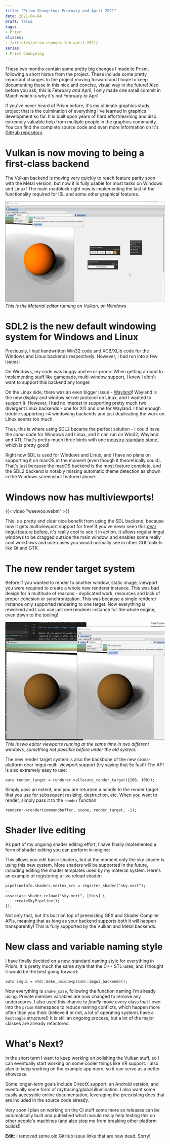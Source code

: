 ```yaml
---
title: "Prism Changelog: February and April 2021"
date: 2021-04-04
draft: false
tags:
- Prism
aliases:
- /articles/prism-changes-feb-april-2021/
series:
- Prism Changelog
---
```


These two months contain some pretty big changes I made to Prism, following a short hiatus from the project. These include some pretty important changes to the project moving forward and I hope to keep documenting these in this nice and concise, visual way in the future! <!--more--> Also before you ask, this is February _and_ April, I only made one small commit in March which is why it's not February _to_ April.

If you've never heard of Prism before, it's my ultimate graphics study project that is the culmination of everything I've learned in graphics development so far. It is built upon years of hard effort/learning and also extremely valuable help from multiple people in the graphics community. You can find the complete source code and even more information on it's [GitHub repository](https://www.github.com/redstrate/prism).

# Vulkan is now moving to being a first-class backend

The Vulkan backend is moving very quickly to reach feature parity soon with the Metal version, but now it is
fully usable for most tasks on Windows and Linux! The main roadblock right now is implementing the last of the
functionality required for IBL and some other graphical features.

![Screenshot of the material editor](PrismEditor_BT44VWksFY.webp)
_This is the Material editor running on Vulkan, on Windows_

# SDL2 is the new default windowing system for Windows and Linux

Previously, I had handwritten Win32 code and XCB/XLib code for the Windows and Linux backends respectively. However, I had run into a few issues:

On Windows, my code was buggy and error-prone. When getting around to implementing stuff like gamepads, multi-window support, I knew I didn't want to support this backend any longer.

On the Linux side, there was an even bigger issue - [Wayland](https://wayland.freedesktop.org/)! Wayland is the new display and window server protocol on Linux, and I wanted to support it. However, I had no interest in supporting pretty much two divergent Linux backends - one for X11 and one for Wayland. I had enough trouble supporting ~4 windowing backends and just duplicating the work on Linux seems too much.

Thus, this is where using SDL2 became the perfect solution - I could have the _same_ code for Windows and Linux, and it can run on Win32, Wayland and X11. That's pretty much three birds with one [industry-standard stone](https://youtu.be/MeMPCSqQ-34), which is pretty good! 

Right now SDL is used for Windows and Linux, and I have no plans on supporting it on macOS at the moment (even though it theoretically could). That's just because the macOS backend is the most feature complete, and the SDL2 backend is notably missing automatic theme detection as shown in the Windows screenshot featured above.

# Windows now has multiviewports!

{{< video "weewoo.webm" >}}

This is a pretty and clear nice benefit from using the SDL backend, because now it gets multiviewport support for free! If you've never seen this [dear imgui feature before](https://github.com/ocornut/imgui/wiki/Multi-Viewports), it's really cool to see it in action. It allows regular imgui windows to be dragged outside the main window, and enables some really cool workflows and use-cases you would normally see in other GUI toolkits like Qt and GTK.

# The new render target system

Before if you wanted to render to another window, static image, viewport you were required to create a whole new renderer instance. This was bad design for a multitude of reasons - duplicated work, resources and lack of proper cohesion or synchronization. This was because a single renderer instance only supported rendering to one target. Now everything is reworked and I can use just one renderer instance for the whole engine, even down to the tooling!

![Screenshot of two viewports open at the same time](PrismEditor_Okvgr9cuI3.webp)
_This is two editor viewports running at the same time in two different windows, something not possible before under the old system._

The new render target system is also the backbone of the new cross-platform dear imgui multi-viewport support (try saying that 5x fast!) The API is also extremely easy to use:

```
auto render_target = renderer->allocate_render_target({100, 100});
```

Simply pass an extent, and you are returned a handle to the render target that you use for subsequent
resizing, destruction, etc. When you want to render, simply pass it to the `render` function:

```
renderer->render(commandbuffer, scene, render_target, -1);
```

# Shader live editing

As part of my ongoing shader editing effort, I have finally implemented a form of shader editing you can perform in-engine:

This allows you edit basic shaders, but at the moment only the sky shader is using this new system. More shaders will be supported in the future, including editing the shader templates used by my material system. Here's an example of registering a live reload shader:

```
pipelineInfo.shaders.vertex_src = register_shader("sky.vert");
...
associate_shader_reload("sky.vert", [this] {
    createSkyPipeline();
});
```

Not only that, but it's built on top of preexisting GFX and Shader Compiler APIs, meaning that as long as your backend supports both it will happen transparently! This is fully supported by the Vulkan and Metal backends.

# New class and variable naming style

I have finally decided on a new, standard naming style for everything in Prism. It is pretty much the same style that the C++ STL uses, and I thought it would be the best going forward:

```
auto imgui = std::make_unique<prism::imgui_backend>();
```

Now everything is `snake_case`, following the function naming I'm already using. Private member variables are now changed to remove any underscores. I also used this chance to _finally_ move every class that I own into the `prism` namespace to reduce naming conflicts, which happen more often than you think (believe it or not, a lot of operating systems have a `Rectangle` structure!) It is still an ongoing process, but a lot of the major classes are already refactored.

# What's Next?

In the short term I want to keep working on polishing the Vulkan stuff, so I can eventually start working on some cooler things like VR support. I also plan to keep working on the example app more, so it can serve as a better showcase.

Some longer-term goals include DirectX support, an Android version, and eventually some form of raytracing/global illumination. I also want some easily accessible online documentation, leveraging the preexisting docs that are included in the source code already.

Very soon I plan on working on the CI stuff some more so releases can be automatically built and published which would really help testing this on other people's machines (and also stop me from breaking other platform builds!)

**Edit:** I removed some old GitHub issue links that are now dead. Sorry!
